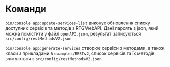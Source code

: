 # Команди
`bin/console app:update-services-list` виконує обновлення списку доступних сервісів та методів з RTGWebAPI. 
Дані парсять з json, який можна помістити у файл `openAPI.json`, результат записуються `src/config/restMethodsV2.json`

`bin/console app:generate-services` створює сервіси з методами, а також класи з прикладами в `examples/RESTv2`, список
сервісів та їх методів зчитуються з `src/config/restMethodsV2.json`